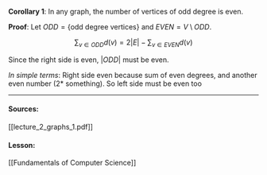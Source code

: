 **Corollary 1**: In any graph, the number of vertices of odd degree is even.

**Proof**: Let $ODD = \{\text{odd degree vertices}\}$ and $EVEN = V \setminus ODD$.

$$\sum_{v \in ODD} d(v) = 2|E| - \sum_{v \in EVEN} d(v)$$

Since the right side is even, $|ODD|$ must be even. 

_In simple terms_: Right side even because sum of even degrees, and another even number (2* something). So left side must be even too

---
#### Sources:
[[lecture_2_graphs_1.pdf]]
#### Lesson:
[[Fundamentals of Computer Science]]